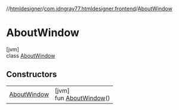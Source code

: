 //[htmldesigner](../../../index.md)/[com.jdngray77.htmldesigner.frontend](../index.md)/[AboutWindow](index.md)

# AboutWindow

[jvm]\
class [AboutWindow](index.md)

## Constructors

| | |
|---|---|
| [AboutWindow](-about-window.md) | [jvm]<br>fun [AboutWindow](-about-window.md)() |
